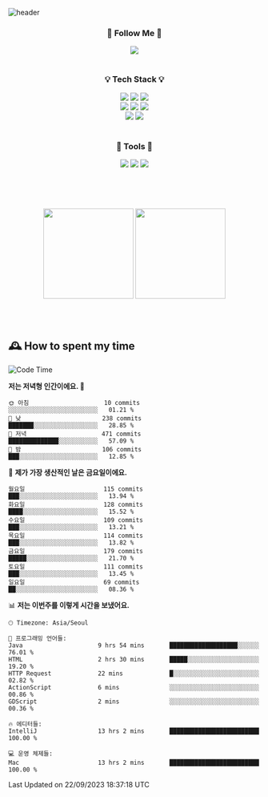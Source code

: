 ![header](https://capsule-render.vercel.app/api?type=waving&color=0:FFE29F,50:FFA99F,100:FF719A&height=300&fontAlignY=40&section=header&text=sung%20eun&fontSize=80&fontColor=FFFFFF)

<div align="center">
	<h3>🐹  Follow Me  🐹</h3>
	<a href="https://velog.io/@saeun05" target="_blank"><img src="https://img.shields.io/badge/Velog-20C997?style=flat&logo=velog&logoColor=white"/></a><br><br>
	<h3>💡  Tech Stack  💡</h3>
	<img src="https://img.shields.io/badge/Java-0078D4?style=flat"/>
	<img src="https://img.shields.io/badge/Spring-6DB33F?style=flat&logo=spring&logoColor=white"/>
	<img src="https://img.shields.io/badge/SpringBoot-6DB33F?style=flat&logo=springboot&logoColor=white"/><br>
	<img src="https://img.shields.io/badge/HTML5-E34F26?style=flat&logo=html5&logoColor=white"/>
	<img src="https://img.shields.io/badge/CSS3-1572B6?style=flat&logo=css3&logoColor=white"/>
	<img src="https://img.shields.io/badge/jQuery-0769AD?style=flat&logo=jquery&logoColor=white"/><br>
	<img src="https://img.shields.io/badge/MySQL-4479A1?style=flat&logo=mysql&logoColor=white"/>
	<img src="https://img.shields.io/badge/oracle-F80000?style=flat&logo=oracle&logoColor=white"/><br><br>
	<h3>🔦  Tools  🔦</h3>
	<img src="https://img.shields.io/badge/intelliJ IDEA-000000?style=flat&logo=intellijidea&logoColor=white"/>
	<img src="https://img.shields.io/badge/Notion-F9DC3E?style=flat&logo=notion&logoColor=white"/>
	<img src="https://img.shields.io/badge/Git-F05032?style=flat&logo=git&logoColor=white"/><br><br>
</div>

<br><br>

<div align="center">
  <img style="height:180px" src="https://github-readme-stats.vercel.app/api?username=sungeunn&show_icons=true&theme=omni&locale=kr"/>
  <img style="height:180px" src="https://github-readme-stats.vercel.app/api/top-langs/?username=sungeunn&theme=omni&layout=compact&locale=kr"/>
</div>

<br><br>

## 🕰 How to spent my time
<!--START_SECTION:waka-->
![Code Time](http://img.shields.io/badge/Code%20Time-191%20hrs%2050%20mins-blue)

**저는 저녁형 인간이에요. 🦉** 

```text
🌞 아침                     10 commits          ░░░░░░░░░░░░░░░░░░░░░░░░░   01.21 % 
🌆 낮　                     238 commits         ███████░░░░░░░░░░░░░░░░░░   28.85 % 
🌃 저녁                     471 commits         ██████████████░░░░░░░░░░░   57.09 % 
🌙 밤　                     106 commits         ███░░░░░░░░░░░░░░░░░░░░░░   12.85 % 
```
📅 **제가 가장 생산적인 날은 금요일이에요.** 

```text
월요일                      115 commits         ███░░░░░░░░░░░░░░░░░░░░░░   13.94 % 
화요일                      128 commits         ████░░░░░░░░░░░░░░░░░░░░░   15.52 % 
수요일                      109 commits         ███░░░░░░░░░░░░░░░░░░░░░░   13.21 % 
목요일                      114 commits         ███░░░░░░░░░░░░░░░░░░░░░░   13.82 % 
금요일                      179 commits         █████░░░░░░░░░░░░░░░░░░░░   21.70 % 
토요일                      111 commits         ███░░░░░░░░░░░░░░░░░░░░░░   13.45 % 
일요일                      69 commits          ██░░░░░░░░░░░░░░░░░░░░░░░   08.36 % 
```


📊 **저는 이번주를 이렇게 시간을 보냈어요.** 

```text
🕑︎ Timezone: Asia/Seoul

💬 프로그래밍 언어들: 
Java                     9 hrs 54 mins       ███████████████████░░░░░░   76.01 % 
HTML                     2 hrs 30 mins       █████░░░░░░░░░░░░░░░░░░░░   19.20 % 
HTTP Request             22 mins             █░░░░░░░░░░░░░░░░░░░░░░░░   02.82 % 
ActionScript             6 mins              ░░░░░░░░░░░░░░░░░░░░░░░░░   00.86 % 
GDScript                 2 mins              ░░░░░░░░░░░░░░░░░░░░░░░░░   00.36 % 

🔥 에디터들: 
IntelliJ                 13 hrs 2 mins       █████████████████████████   100.00 % 

💻 운영 체제들: 
Mac                      13 hrs 2 mins       █████████████████████████   100.00 % 
```


 Last Updated on 22/09/2023 18:37:18 UTC
<!--END_SECTION:waka-->
